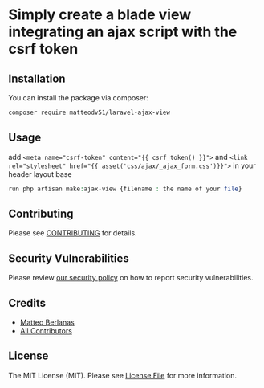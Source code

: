 # Simply create a blade view integrating an ajax script with the csrf token



## Installation

You can install the package via composer:

```bash
composer require matteodv51/laravel-ajax-view
```



## Usage


add ``<meta name="csrf-token" content="{{ csrf_token() }}">`` and 
``<link rel="stylesheet" href="{{ asset('css/ajax/_ajax_form.css')}}">``
in your header layout base



```php
run php artisan make:ajax-view {filename : the name of your file}  
```

## Contributing

Please see [CONTRIBUTING](CONTRIBUTING.md) for details.

## Security Vulnerabilities

Please review [our security policy](../../security/policy) on how to report security vulnerabilities.

## Credits

- [Matteo Berlanas](https://github.com/MatteoDv51)
- [All Contributors](../../contributors)

## License

The MIT License (MIT). Please see [License File](LICENSE.md) for more information.
